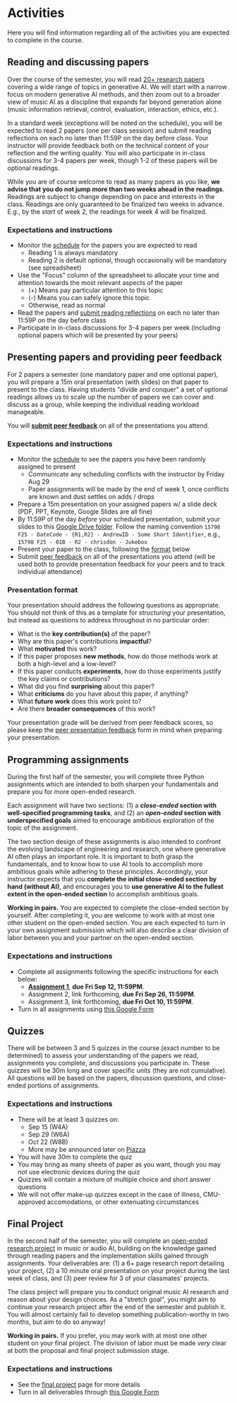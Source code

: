 # Activities

Here you will find information regarding all of the activities you are expected to complete in the course.

## Reading and discussing papers

Over the course of the semester, you will read [20+ research papers](../schedule) covering a wide range of topics in generative AI. We will start with a narrow focus on modern generative AI methods, and then zoom out to a broader view of music AI as a discipline that expands far beyond generation alone (music information retrieval, control, evaluation, interaction, ethics, etc.).

In a standard week (exceptions will be noted on the schedule), you will be expected to read 2 papers (one per class session) and submit reading reflections on each no later than 11:59P on the day before class. Your instructor will provide feedback both on the technical content of your reflection and the writing quality. You will also participate in in-class discussions for 3-4 papers per week, though 1-2 of these papers will be optional readings.

While you are of course welcome to read as many papers as you like, **we advise that you do not jump more than two weeks ahead in the readings**. Readings are subject to change depending on pace and interests in the class. Readings are only guaranteed to be finalized two weeks in advance. E.g., by the _start_ of week 2, the readings for week 4 will be finalized.

### Expectations and instructions

- Monitor the [schedule](https://docs.google.com/spreadsheets/d/12Kafr6aprZ4euIV9A94T6k2lGxY6Tak4X1Se9j-9NcI) for the papers you are expected to read
  - Reading 1 is always mandatory
  - Reading 2 is default optional, though occasionally will be mandatory (see spreadsheet)
- Use the "Focus" column of the spreadsheet to allocate your time and attention towards the most relevant aspects of the paper
  - (+) Means pay particular attention to this topic
  - (-) Means you can safely ignore this topic
  - Otherwise, read as normal
- Read the papers and [submit reading reflections](https://forms.gle/X1utGvYQXzdfkupv8) on each no later than 11:59P on the day before class
- Participate in in-class discussions for 3-4 papers per week (including optional papers which will be presented by your peers)

## Presenting papers and providing peer feedback

For 2 papers a semester (one mandatory paper and one optional paper), you will prepare a 15m oral presentation (with slides) on that paper to present to the class. Having students "divide and conquer" a set of optional readings allows us to scale up the number of papers we can cover and discuss as a group, while keeping the individual reading workload manageable.

You will [**submit peer feedback**](https://forms.gle/7ETaHrwV2UU3jxpC9) on all of the presentations you attend.

### Expectations and instructions

- Monitor the [schedule](https://docs.google.com/spreadsheets/d/12Kafr6aprZ4euIV9A94T6k2lGxY6Tak4X1Se9j-9NcI) to see the papers you have been randomly assigned to present
  - Communicate any scheduling conflicts with the instructor by Friday Aug 29
  - Paper assignments will be made by the end of week 1, once conflicts are known and dust settles on adds / drops
- Prepare a 15m presentation on your assigned papers w/ a slide deck (PDF, PPT, Keynote, Google Slides are all fine)
- By 11:59P of the day _before_ your scheduled presentation, submit your slides to this [Google Drive folder](https://drive.google.com/drive/folders/1QvX1UrOk4OeqIiTu_95QQrNeW8xLbHLx?usp=drive_link). Follow the naming convention `15798 F25 - DateCode - {R1,R2} - AndrewID - Some Short Identifier`, e.g., `15798 F25 - 01B - R2 - chrisdon - Jukebox`
- Present your paper to the class, following the [format](#presentation-format) below
- Submit [peer feedback](https://forms.gle/7ETaHrwV2UU3jxpC9) on all of the presentations you attend (will be used both to provide presentation feedback for your peers and to track individual attendance)

### Presentation format

Your presentation should address the following questions as appropriate. You should not think of this as a template for _structuring_ your presentation, but instead as questions to address throughout in no particular order:

- What is the **key contribution(s)** of the paper?
- Why are this paper's contributions **impactful**?
- What **motivated** this work?
- If this paper proposes **new methods**, how do those methods work at both a high-level and a low-level?
- If this paper conducts **experiments**, how do those experiments justify the key claims or contributions?
- What did you find **surprising** about this paper?
- What **criticisms** do you have about this paper, if anything?
- What **future work** does this work point to?
- Are there **broader consequences** of this work?

Your presentation grade will be derived from peer feedback scores, so please keep the [peer presentation feedback](https://docs.google.com/forms/d/e/1FAIpQLScK8RvrUsbcpHNWUy2IKKhYz-8UZ9O4q-Zr9Cn-jvQ0jcG9Kg/viewform) form in mind when preparing your presentation.

## Programming assignments

During the first half of the semester, you will complete three Python assignments which are intended to both sharpen your fundamentals and prepare you for more open-ended research.

Each assignment will have two sections: (1) a **_close-ended_ section with well-specified programming tasks**, and (2) an **_open-ended_ section with underspecified goals** aimed to encourage ambitious exploration of the topic of the assignment.

The two section design of these assignments is also intended to confront the evolving landscape of engineering and research, one where generative AI often plays an important role. It is important to both grasp the fundamentals, and to know how to use AI tools to accomplish more ambitious goals while adhering to these principles. Accordingly, your instructor expects that you **complete the initial close-ended section by hand (without AI)**, and encourages you to **use generative AI to the fullest extent in the open-ended section** to accomplish ambitious goals.

**Working in pairs.** You are expected to complete the close-ended section by yourself. After completing it, you are welcome to work with at most one other student on the open-ended section. You are each expected to turn in your own assignment submission which will also describe a clear division of labor between you and your partner on the open-ended section.

### Expectations and instructions

- Complete all assignments following the specific instructions for each below:
  - [**Assignment 1**](https://docs.google.com/document/d/1JV2PEtk9QOTPHmqeQBMsTuAqsJ2NtmBFUo6KTIdHfnw), **due Fri Sep 12, 11:59PM**.
  - Assignment 2, link forthcoming, **due Fri Sep 26, 11:59PM**.
  - Assignment 3, link forthcoming, **due Fri Oct 10, 11:59PM**.
- Turn in all assignments using [this Google Form](https://forms.gle/BUuyipeayt8ZwrJR8)

## Quizzes

There will be between 3 and 5 quizzes in the course (exact number to be determined) to assess your understanding of the papers we read, assignments you complete, and discussions you participate in. These quizzes will be 30m long and cover specific units (they are not cumulative). All questions will be based on the papers, discussion questions, and close-ended portions of assignments.

### Expectations and instructions

- There will be at least 3 quizzes on:
  - Sep 15 (W4A)
  - Sep 29 (W6A)
  - Oct 22 (W8B)
  - More may be announced later on [Piazza](https://piazza.com/cmu/fall2025/15798)
- You will have 30m to complete the quiz
- You may bring as many sheets of paper as you want, though you may not use electronic devices during the quiz
- Quizzes will contain a mixture of multiple choice and short answer questions
- We will not offer make-up quizzes except in the case of illness, CMU-approved accomodations, or other extenuating circumstances

## Final Project

In the second half of the semester, you will complete an [open-ended research project](./final) in music or audio AI, building on the knowledge gained through reading papers and the implementation skills gained through assignments. Your deliverables are: (1) a 6+ page research report detailing your project, (2) a 10 minute oral presentation on your project during the last week of class, and (3) peer review for 3 of your classmates' projects.

The class project will prepare you to conduct original music AI research and reason about your design choices. As a "stretch goal", you might aim to continue your research project after the end of the semester and publish it. You will almost certainly fail to develop something publication-worthy in two months, but aim to do so anyway!

**Working in pairs.** If you prefer, you may work with at most one other student on your final project. The division of labor must be made _very_ clear at both the proposal and final project submission stage.

### Expectations and instructions

- See the [final project](./final) page for more details
- Turn in all deliverables through [this Google Form](https://forms.gle/N5NdhriDQZzx7Z6H9)
